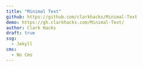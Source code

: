 ```yaml
---
title: "Minimal Text"
github: https://github.com/clarkhacks/Minimal-Text
demo: https://gh.clarkhacks.com/Minimal-Text/
author: Clark Hacks
draft: true
ssg:
  - Jekyll
cms:
  - No Cms
---
```

